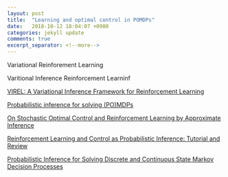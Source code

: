 ```yaml
---
layout: post
title:  "Learning and optimal control in POMDPs"
date:   2018-10-12 18:04:07 +0900
categories: jekyll update
comments: true
excerpt_separator: <!--more-->
---
```


<!--more-->

Variational Reinforement Learning




Varitional Inference Reinforcement Learninf

[VIREL: A Variational Inference Framework for Reinforcement Learning](https://arxiv.org/abs/1811.01132)


[Probabilistic inference for solving (PO)MDPs](http://is.tuebingen.mpg.de/fileadmin/user_upload/files/publications/toussaint-harmeling-storkey-06_[0].pdf)


[On Stochastic Optimal Control and Reinforcement Learning by Approximate Inference](http://www.roboticsproceedings.org/rss08/p45.pdf)

[Reinforcement Learning and Control as Probabilistic Inference: Tutorial and Review](https://arxiv.org/pdf/1805.00909.pdf)

[Probabilistic Inference for Solving Discrete and Continuous State Markov Decision Processes](https://ipvs.informatik.uni-stuttgart.de/mlr/marc/publications/06-toussaint-ICML.pdf)


<script src="https://d3js.org/d3.v5.min.js" charset="utf-8"></script>
<script type="text/javascript" async src="https://cdn.mathjax.org/mathjax/latest/MathJax.js?config=TeX-AMS-MML_SVG"></script>
  <script src="https://cdn.plot.ly/plotly-latest.min.js"></script>


